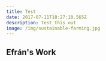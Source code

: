 ```yaml
---
title: Test
date: 2017-07-11T18:27:10.565Z
description: Test this out
image: /img/sustainable-farming.jpg
---
```

## Efrán's Work


